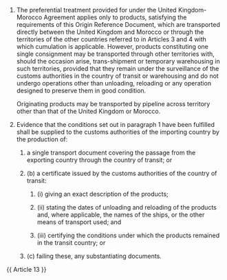 1. The preferential treatment provided for under the United Kingdom-Morocco Agreement applies only to products, satisfying the requirements of this Origin Reference Document, which are transported directly between the United Kingdom and Morocco or through the territories of the other countries referred to in Articles 3 and 4 with which cumulation is applicable. However, products constituting one single consignment may be transported through other territories with, should the occasion arise, trans-shipment or temporary warehousing in such territories, provided that they remain under the surveillance of the customs authorities in the country of transit or warehousing and do not undergo operations other than unloading, reloading or any operation designed to preserve them in good condition.

    Originating products may be transported by pipeline across territory other than that of the United Kingdom or Morocco.

2. Evidence that the conditions set out in paragraph 1 have been fulfilled shall be supplied to the customs authorities of the importing country by the production of:

   1. a single transport document covering the passage from the exporting country through the country of transit; or

   2. (b) a certificate issued by the customs authorities of the country of transit:

      1. (i) giving an exact description of the products;

      2. (ii) stating the dates of unloading and reloading of the products and, where applicable, the names of the ships, or the other means of transport used; and

      3. (iii) certifying the conditions under which the products remained in the transit country; or

   3. (c) failing these, any substantiating documents.

{{ Article 13 }}

